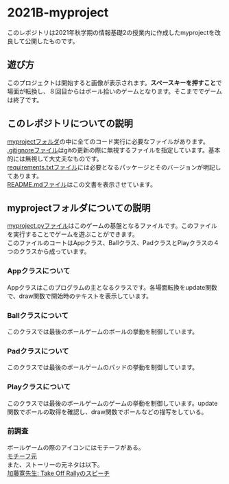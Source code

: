 # 2021B-myproject

このレポジトリは2021年秋学期の情報基礎2の授業内に作成したmyprojectを改良して公開したものです。<br>

## 遊び方

このプロジェクトは開始すると画像が表示されます。**スペースキーを押すこと**で場面が転換し、８回目からはボール拾いのゲームとなります。そこまででゲームは終了です。

## このレポジトリについての説明
[myprojectフォルダ](myproject)の中に全てのコード実行に必要なファイルがあります。　　<br>
[.gitignoreファイル](.gitignore)はgitの更新の際に無視するファイルを指定しています。基本的には無視して大丈夫なものです。<br>
[requirements.txtファイル](requirements.txt)には必要となるパッケージとそのバージョンが明記してあります。  <br>
[README.mdファイル](README.md)はこの文書を表示させています。<br>

## myprojectフォルダについての説明

[myproject.pyファイル](myproject.py)はこのゲームの基盤となるファイルです。このファイルを実行することでゲームを遊ぶことができます。　<br>
このファイルのコートはAppクラス、Ballクラス、PadクラスとPlayクラスの４つのクラスから成っています。  
### Appクラスについて
Appクラスはこのプログラムの主となるクラスです。各場面転換をupdate関数で、draw関数で開始時のテキストを表示しています。<br>
### Ballクラスについて
このクラスでは最後のボールゲームのボールの挙動を制御しています。<br>
### Padクラスについて
このクラスでは最後のボールゲームのパッドの挙動を制御しています。<br>
### Playクラスについて
このクラスでは最後のボールゲームのゲームの挙動を制御しています。update関数でボールの取得を確認し、draw関数でボールなどの描写をしている。<br>

### 前調査
ボールゲームの際のアイコンにはモチーフがある。<br>
[モチーフ元](https://www.susumuhirasawa.online/2022zcon)<br>
また、ストーリーの元ネタは以下。<br>
[加藤寛先生: Take Off Rallyのスピーチ](https://youtu.be/axhCdim2njc)
